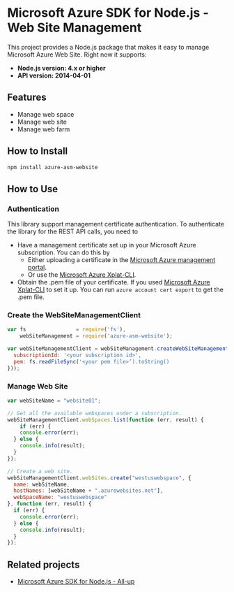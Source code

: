 # Microsoft Azure SDK for Node.js - Web Site Management

This project provides a Node.js package that makes it easy to manage Microsoft Azure Web Site. Right now it supports:
- **Node.js version: 4.x or higher**
- **API version: 2014-04-01**

## Features

- Manage web space
- Manage web site
- Manage web farm

## How to Install

```bash
npm install azure-asm-website
```

## How to Use

### Authentication

This library support management certificate authentication. To authenticate the library for the REST API calls, you need to
* Have a management certificate set up in your Microsoft Azure subscription. You can do this by
  * Either uploading a certificate in the [Microsoft Azure management portal](https://manage.windowsazure.com).
  * Or use the [Microsoft Azure Xplat-CLI](https://github.com/Azure/azure-xplat-cli).
* Obtain the .pem file of your certificate. If you used [Microsoft Azure Xplat-CLI](https://github.com/Azure/azure-xplat-cli) to set it up. You can run ``azure account cert export`` to get the .pem file.

### Create the WebSiteManagementClient

```javascript
var fs                = require('fs'),
    webSiteManagement = require('azure-asm-website');

var webSiteManagementClient = webSiteManagement.createWebSiteManagementClient(webSiteManagement.createCertificateCloudCredentials({
  subscriptionId: '<your subscription id>',
  pem: fs.readFileSync('<your pem file>’).toString()
}));
```

### Manage Web Site

```javascript
var webSiteName = "website01";

// Get all the available webspaces under a subscription.
webSiteManagementClient.webSpaces.list(function (err, result) {
    if (err) {
    console.error(err);
  } else {
    console.info(result);
  }
});

// Create a web site.
webSiteManagementClient.webSites.create("westuswebspace", {
  name: webSiteName,
  hostNames: [webSiteName + ".azurewebsites.net"],
  webSpaceName: "westuswebspace"
}, function (err, result) {
  if (err) {
    console.error(err);
  } else {
    console.info(result);
  }
});
```

## Related projects

- [Microsoft Azure SDK for Node.js - All-up](https://github.com/WindowsAzure/azure-sdk-for-node)
